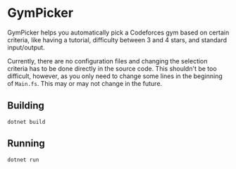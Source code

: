 # GymPicker

GymPicker helps you automatically pick a Codeforces gym based on certain criteria,
like having a tutorial, difficulty between 3 and 4 stars, and standard input/output.

Currently, there are no configuration files and changing the selection criteria has to be
done directly in the source code. This shouldn't be too difficult, however, as you only need to
change some lines in the beginning of `Main.fs`. This may or may not change in the future.

## Building
`dotnet build`

## Running
`dotnet run`